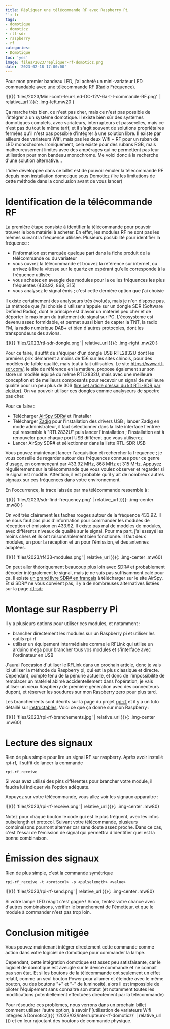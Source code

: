 ```yaml
---
title: Répliquer une télécommande RF avec Raspberry Pi
'': fr
tags:
- domotique
- domoticz
- rtl-sdr
- raspberry
- rf
categories:
- Domotique
toc: 'yes'
image: files/2023/repliquer-rf-domoticz.png
date: '2023-02-18 17:00:00'
---
```


Pour mon premier bandeau LED, j'ai acheté un mini-variateur LED commandable avec une télécommande RF (Radio Fréquence). 

![]({{ 'files/2023/Mini-contr-leur-Led-DC-12V-6a-t-l-commande-RF.png' | relative_url }}){: .img-left.mw20 }  

Ça marche très bien, ce n'est pas cher, mais ce n'est pas possible de l'intégrer à un système domotique. Il existe bien sûr des systèmes domotiques complets, avec variateurs, interrupteurs et passerelles, mais ce n'est pas du tout le même tarif, et il s'agit souvent de solutions propriétaires fermées qu'il n'est pas possible d'intégrer à une solution libre. Il existe par ailleurs des variateurs Wifi, mais pas les deux Wifi + RF pour un ruban de LED monochrome. Ironiquement, cela existe pour des rubans RGB, mais malheureusement limités avec des ampérages qui ne permettent pas leur utilisation pour mon bandeau monochrome.  Me voici donc à la recherche d'une solution alternative... 

L'idée développée dans ce billet est de pouvoir émuler la télécommande RF depuis mon installation domotique sous Domoticz (lire les limitations de cette méthode dans la conclusion avant de vous lancer)

# Identification de la télécommande RF
La première étape consiste à identifier la télécommande pour pouvoir trouver le bon matériel à acheter. En effet, les modules RF ne sont pas les mêmes suivant la fréquence utilisée. Plusieurs possibilité pour identifier la fréquence :
- l'information est marquée quelque part dans la fiche produit de la télécommande ou du variateur
- vous ouvrez la télécommande et trouvez la référence sur internet, ou arrivez à lire la vitesse sur le quartz en espérant qu'elle corresponde à la fréquence utilisée
- vous achetez en aveugle des modules pour la ou les fréquences les plus fréquentes (433.92, 868, 315)
- vous analysez le signal émis ; c'est cette dernière option que j'ai choisie

Il existe certainement des analyseurs très évolués, mais je n'en dispose pas. La méthode que j'ai choisie d'utiliser s'appuie sur un dongle SDR (Software Defined Radio), dont le principe est d'avoir un matériel peu cher et de déporter le maximum du traitement du signal sur PC. L'écosystème est devenu assez formidable, et permet aussi bien de capter la TNT, la radio FM, la radio numérique DAB+ et bien d'autres protocoles, dont les transpondeurs des avions. 

![]({{ 'files/2023/rtl-sdr-dongle.png' | relative_url }}){: .img-right .mw20 }  

Pour ce faire, il suffit de s'équiper d'un dongle USB RTL2832U dont les premiers prix démarrent à moins de 15€ sur les sites chinois, pour des modèles de faible qualité, mais tout à fait utilisables. Le site https://www.rtl-sdr.com/, le site de référence en la matière, propose également sur son store un modèle équipé du même RTL2832U, mais avec une meilleure conception et de meilleurs composants pour recevoir un signal de meilleure qualité pour un peu plus de 30$ ([lire cet article d'essai du kit RTL-SDR par elektor](https://www.elektormagazine.fr/news/banc-essai-kit-rtl-sdr)). On va pouvoir utiliser ces dongles comme analyseurs de spectre pas cher.

Pour ce faire :
  - Télécharger [AirSpy SDR#](https://www.rtl-sdr.com/big-list-rtl-sdr-supported-software/)  et l'installer
  - Télécharger [Zadig](https://zadig.akeo.ie/) pour l'installation des drivers USB ; lancer Zadig en mode administrateur, il faut sélectionner dans la liste interface l'entrée qui ressemble à "RTL2832U" puis lancer l'installation ; l'installation est à renouveler pour chaque port USB différent que vous utiliserez
- Lancer AirSpy SDR# et sélectionner dans la listte RTL-SDR USB

Vous pouvez maintenant lancer l'acquisition et rechercher la fréquence ; je vous conseille de regarder autour des fréquences connues pour ce genre d'usage, en commençant par 433.92 MHz,  868 MHz et 315 MHz. Appuyez régulièrement sur la télécommande que vous voulez observer et regarder si le signal est modifié. Attention, il est probable qu'il y ait de nombreux autres signaux sur ces fréquences dans votre environnement.

En l'occurrence, la trace laissée par ma télécommande ressemble à :

![]({{ 'files/2023/sdr-find-frequency.png' | relative_url }}){: .img-center .mw80 }

On voit très clairement les taches rouges autour de la fréquence 433.92. Il ne nous faut pas plus d'information pour commander les modules de réception et émission en 433.92. Il existe pas mal de modèles de modules, avec différents niveaux de qualité sur le signal. Pour ma part, j'ai essayé les moins chers et ils ont raisonnablement bien fonctionné. Il faut deux modules, un pour la réception et un pour l'émission, et des antennes adaptées.

![]({{ 'files/2023/rf433-modules.png' | relative_url }}){: .img-center .mw60}

On peut aller théoriquement beaucoup plus loin avec SDR# et probablement décoder intégralement le signal, mais je ne suis pas suffisamment calé pour ça. Il existe [un grand livre SDR# en français](https://airspy.com/downloads/Le_Grand_Livre_de_SDRsharp_v5.5.pdf)  à télécharger sur le site AirSpy. Et si SDR# ne vous convient pas, il y a de nombreuses alternatives listées sur la page [rtl-sdr](https://www.rtl-sdr.com/big-list-rtl-sdr-supported-software/)

# Montage sur Raspberry Pi
Il y a plusieurs options pour utiliser ces modules, et notamment :
- brancher directement les modules sur un Raspberry pi  et utiliser les outils rpi-rf
- utiliser un équipement intermédiaire comme le RFLink qui utilise un arduino mega pour brancher tous vos modules et s'interface avec l'ordinateur en USB

J'aurai l'occasion d'utiliser le RFLink dans un prochain article, donc je vais ici utiliser la méthode du Raspberry pi, qui est la plus classique et directe. Cependant, compte tenu de la pénurie actuelle, et donc de l'impossibilité de remplacer un matériel abimé accidentellement dans l'opération, je vais utiliser un vieux Raspberry de première génération avec des connecteurs dupont, et réserver les soudures sur mon Raspberry zero pour plus tard.

Les branchements sont décrits sur la page du projet [rpi-rf](https://pypi.org/project/rpi-rf/) et il y a un tuto détaillé sur [instructables](https://www.instructables.com/RF-433-MHZ-Raspberry-Pi/). Voici ce que ça donne sur mon Raspberry :

![]({{ 'files/2023/rpi-rf-branchements.jpg' | relative_url }}){: .img-center .mw60}

# Lecture des signaux
Rien de plus simple pour lire un signal RF sur raspberry. Après avoir installé rpi-rf, il suffit de lancer la commande
```
rpi-rf_receive
```

Si vous avez utilisé des pins différentes pour brancher votre module, il faudra lui indiquer via l'option adéquate. 

Appuyez sur votre télécommande, vous allez voir les signaux apparaitre :

![]({{ 'files/2023/rpi-rf-receive.png' | relative_url }}){: .img-center .mw80}

Notez pour chaque bouton le code qui est le plus fréquent, avec les infos pulselength et protocol. Suivant votre télécommande, plusieurs combinaisons pourront alterner car sans doute assez proche. Dans ce cas, c'est l'essai de l'émission de signal qui permettra d'identifier quel est la bonne combinaison.

#  Émission des signaux

Rien de plus simple, c'est la commande symétrique 
```
rpi-rf_receive -t <protocol> -p <pulselength> <value>
```

![]({{ 'files/2023/rpi-rf-send.png' | relative_url }}){: .img-center .mw80}

Si votre lampe LED réagit c'est gagné ! Sinon, tentez votre chance avec d'autres combinaisons, vérifier le branchement de l'émetteur, et que le module à commander n'est pas trop loin.

# Conclusion mitigée

Vous pouvez maintenant intégrer directement cette commande comme action dans votre logiciel de domotique pour commander la lampe. 

Cependant, cette intégration domotique est assez peu satisfaisante, car le logiciel de domotique est aveugle sur le device commandé et ne connait pas son état. Et si les boutons de la télécommande ont seulement un effet relatif, comme un seul bouton Power pour allumer et éteindre avec le même bouton, ou des boutons "+" et "-" de luminosité, alors il est impossible de piloter l'équipement sans connaitre son statut (et notamment toutes les modifications potentiellement effectuées directement par la télécommande)

Pour résoudre ces problèmes, nous verrons dans un prochain billet comment utiliser l'autre option, à savoir l'[utilisation de variateurs Wifi intégrés à Domoticz]({{ '/2023/03/interrupteurs-rf-domoticz/' | relative_url }}) et en leur rajoutant des boutons de commande physique.
